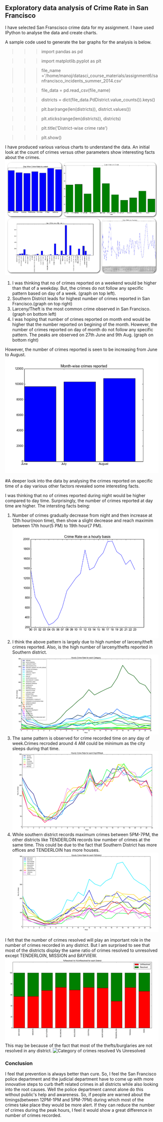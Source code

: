 ## Exploratory data analysis of Crime Rate in San Francisco

I have selected San Franscisco crime data for my assignment. I have used IPython to analyse the data and create charts.

A sample code used to generate the bar graphs for the analysis is below.

>>>import pandas as pd

>>>import matplotlib.pyplot as plt 

>>>file_name ='/home/manoj/datasci_course_materials/assignment6/sanfrancisco_incidents_summer_2014.csv'

>>>file_data = pd.read_csv(file_name)

>>>districts = dict(file_data.PdDistrict.value_counts()).keys()

>>>plt.bar(range(len(districts)), district.values())

>>>plt.xticks(range(len(districts)), districts)

>>>plt.title('District-wise crime rate')

>>>plt.show()


I have produced various various charts to understand the data. An initial look at the count of crimes versus other parameters show interesting facts about the crimes.
![Count of Crimes Vs Others](https://github.com/manojampolu/datasci-crime_analytics_visualization/blob/master/pizap.com14528473348223.jpg)

1. I was thinking that no of crimes reported on a weekend would be higher than that of a weekday. But, the crimes do not follow any specific pattern based on day of a week. (graph on top left).
2. Southern District leads for highest number of crimes reported in San Francisco.(graph on top right)
3. Larceny/Theft is the most common crime observed in San Francisco.(graph on bottom left)
4. I was hoping that number of crimes reported on month end would be higher that the number reported on begining of the month. However, the number of crimes reported on day of month do not follow any specific pattern. The peaks are observed on 27th June and 9th Aug. (graph on bottom right)

However, the number of crimes reported is seen to be increasing from June to August.
![Month wise break up of common crimes](https://github.com/manojampolu/datasci-crime_analytics_visualization/blob/master/month_wise_crimes_reported.png)

#A deeper look into the data by analysing the crimes reported on specific time of a day various other factors revealed some interesting facts.

I was thinking that no of crimes reported during night would be higher compared to day time. Surprisingly, the number of crimes reported at day time are higher. The intersting facts being:

1. Number of crimes gradually decrease from night and then increase at 12th hour(noon time), then show a slight decrease and reach maximim between 17th hour(5 PM) to 19th hour(7 PM). 
![Count of Crimes Vs Time](https://github.com/manojampolu/datasci-crime_analytics_visualization/blob/master/crime_rate_hourly_basis.png)
2. I think the above pattern is largely due to high number of larceny/theft crimes reported. Also, is the high number of larceny/thefts reported in Southern district.
![Count of Crimes Vs Time](https://github.com/manojampolu/datasci-crime_analytics_visualization/blob/master/hourly_crime_rate_crime_category.png)
3. The same pattern is observed for crime recorded time on any day of week.Crimes recroded around 4 AM could be minimum as the city sleeps during that time.
![Day of week Vs Time](https://github.com/manojampolu/datasci-crime_analytics_visualization/blob/master/hourly_crime_rate_dayofweek.png)
4. While southern district records maximum crimes between 5PM-7PM, the other districts like TENDERLOIN records low number of crimes at the same time. This could be due to the fact that Southern District has more offices and TENDERLOIN has more houses.
![Crimes per district Vs Time](https://github.com/manojampolu/datasci-crime_analytics_visualization/blob/master/hourly_crime_rate_pddistrict.png)

I felt that the number of crimes resolved will play an important role in the number of crimes recorded in any district. But I am surprised to see that most of the districts display the same ratio of crimes resolved to unresolved except TENDERLOIN, MISSION and BAYVIEW. 
![District wise crimes resolved Vs Unresolved](https://github.com/manojampolu/datasci-crime_analytics_visualization/blob/master/res_vs_unres_districtwise.png)
This may be because of the fact that most of the thefts/burglaries are not resolved in any district.
![Category of crimes resolved Vs Unresolved](https://raw.githubusercontent.com/manojampolu/datasci-crime_analytics_visualization/blob/master/crimes_%25res_vs_%25unres.png)


### Conclusion
I feel that prevention is always better than cure. So, I feel the San Francisco police department and the judicial department have to come up with more innovative steps to curb theft related crimes in all districts while also looking into the root causes. Well the police department cannot alone do this without public's help and awareness. So, if people are warned about the timings(between 12PM-1PM and 5PM-7PM) during which most of the crimes take place they would be more alert. If they can reduce the number of crimes during the peak hours, I feel it would show a great difference in number of crimes recorded.
